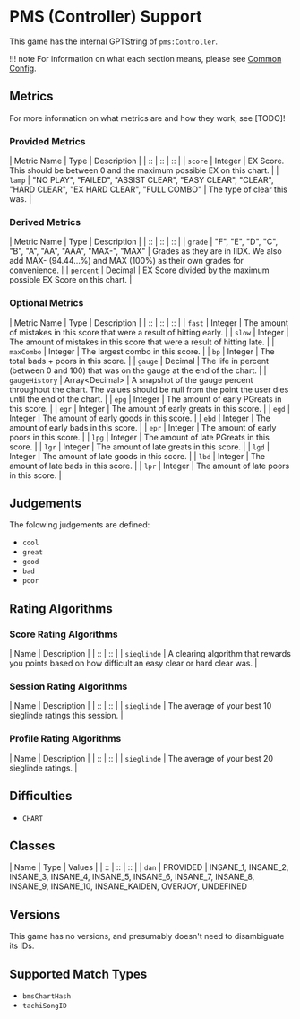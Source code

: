 # PMS (Controller) Support

This game has the internal GPTString of `pms:Controller`.

!!! note
	For information on what each section means, please see [Common Config](../common-config/index.md).

## Metrics

For more information on what metrics are and how they work, see [TODO]!

### Provided Metrics

| Metric Name | Type | Description |
| :: | :: | :: |
| `score` | Integer | EX Score. This should be between 0 and the maximum possible EX on this chart. |
| `lamp` | "NO PLAY", "FAILED", "ASSIST CLEAR", "EASY CLEAR", "CLEAR", "HARD CLEAR", "EX HARD CLEAR", "FULL COMBO" | The type of clear this was. |

### Derived Metrics

| Metric Name | Type | Description |
| :: | :: | :: |
| `grade` | "F", "E", "D", "C", "B", "A", "AA", "AAA", "MAX-", "MAX" | Grades as they are in IIDX. We also add MAX- (94.44...%) and MAX (100%) as their own grades for convenience. |
| `percent` | Decimal | EX Score divided by the maximum possible EX Score on this chart. |

### Optional Metrics

| Metric Name | Type | Description |
| :: | :: | :: |
| `fast` | Integer | The amount of mistakes in this score that were a result of hitting early. |
| `slow` | Integer | The amount of mistakes in this score that were a result of hitting late. |
| `maxCombo` | Integer | The largest combo in this score. |
| `bp` | Integer | The total bads + poors in this score. |
| `gauge` | Decimal | The life in percent (between 0 and 100) that was on the gauge at the end of the chart. |
| `gaugeHistory` | Array&lt;Decimal&gt; | A snapshot of the gauge percent throughout the chart. The values should be null from the point the user dies until the end of the chart. |
| `epg` | Integer | The amount of early PGreats in this score. |
| `egr` | Integer | The amount of early greats in this score. |
| `egd` | Integer | The amount of early goods in this score. |
| `ebd` | Integer | The amount of early bads in this score. |
| `epr` | Integer | The amount of early poors in this score. |
| `lpg` | Integer | The amount of late PGreats in this score. |
| `lgr` | Integer | The amount of late greats in this score. |
| `lgd` | Integer | The amount of late goods in this score. |
| `lbd` | Integer | The amount of late bads in this score. |
| `lpr` | Integer | The amount of late poors in this score. |

## Judgements

The folowing judgements are defined:

- `cool`
- `great`
- `good`
- `bad`
- `poor`

## Rating Algorithms

### Score Rating Algorithms

| Name | Description |
| :: | :: |
| `sieglinde` | A clearing algorithm that rewards you points based on how difficult an easy clear or hard clear was. |

### Session Rating Algorithms

| Name | Description |
| :: | :: |
| `sieglinde` | The average of your best 10 sieglinde ratings this session. |

### Profile Rating Algorithms

| Name | Description |
| :: | :: |
| `sieglinde` | The average of your best 20 sieglinde ratings. |

## Difficulties

- `CHART`

## Classes

| Name | Type | Values |
| :: | :: | :: |
| `dan` | PROVIDED | INSANE_1, INSANE_2, INSANE_3, INSANE_4, INSANE_5, INSANE_6, INSANE_7, INSANE_8, INSANE_9, INSANE_10, INSANE_KAIDEN, OVERJOY, UNDEFINED

## Versions

This game has no versions, and presumably doesn't need to disambiguate its IDs.

## Supported Match Types

- `bmsChartHash`
- `tachiSongID`